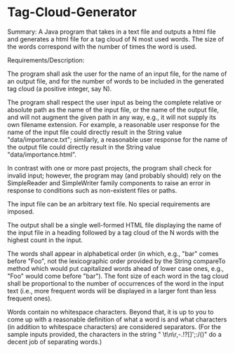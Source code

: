 # Tag-Cloud-Generator
Summary: A Java program that takes in a text file and outputs a html file and generates a html file for a tag cloud of N most used words. The size of the words correspond with the number of times the word is used.

Requirements/Description:

The program shall ask the user for the name of an input file, for the name of an output file, and for the number of words to be included in the generated tag cloud (a positive integer, say N). 

The program shall respect the user input as being the complete relative or absolute path as the name of the input file, or the name of the output file, and will not augment the given path in any way, e.g., it will not supply its own filename extension. For example, a reasonable user response for the name of the input file could directly result in the String value "data/importance.txt"; similarly, a reasonable user response for the name of the output file could directly result in the String value "data/importance.html".

In contrast with one or more past projects, the program shall check for invalid input; however, the program may (and probably should) rely on the SimpleReader and SimpleWriter family components to raise an error in response to conditions such as non-existent files or paths.

The input file can be an arbitrary text file. No special requirements are imposed.

The output shall be a single well-formed HTML file displaying the name of the input file in a heading followed by a tag cloud of the N words with the highest count in the input. 

The words shall appear in alphabetical order (in which, e.g., "bar" comes before "Foo", not the lexicographic order provided by the String compareTo method which would put capitalized words ahead of lower case ones, e.g., "Foo" would come before "bar"). The font size of each word in the tag cloud shall be proportional to the number of occurrences of the word in the input text (i.e., more frequent words will be displayed in a larger font than less frequent ones).

Words contain no whitespace characters. Beyond that, it is up to you to come up with a reasonable definition of what a word is and what characters (in addition to whitespace characters) are considered separators. (For the sample inputs provided, the characters in the string " \t\n\r,-.!?[]';:/()" do a decent job of separating words.)
